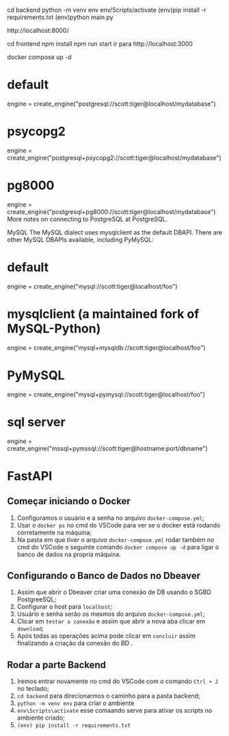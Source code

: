 cd backend
python -m venv env
env/Scripts/activate
(env)pip install -r requirements.txt
(env)python main.py

http://localhost:8000/


cd frontend
npm install
npm run start
ir para http://localhost:3000

docker compose up -d

# default
engine = create_engine("postgresql://scott:tiger@localhost/mydatabase")

# psycopg2
engine = create_engine("postgresql+psycopg2://scott:tiger@localhost/mydatabase")

# pg8000
engine = create_engine("postgresql+pg8000://scott:tiger@localhost/mydatabase")
More notes on connecting to PostgreSQL at PostgreSQL.

MySQL
The MySQL dialect uses mysqlclient as the default DBAPI. There are other MySQL DBAPIs available, including PyMySQL:

# default
engine = create_engine("mysql://scott:tiger@localhost/foo")

# mysqlclient (a maintained fork of MySQL-Python)
engine = create_engine("mysql+mysqldb://scott:tiger@localhost/foo")

# PyMySQL
engine = create_engine("mysql+pymysql://scott:tiger@localhost/foo")


# sql server
engine = create_engine("mssql+pymssql://scott:tiger@hostname:port/dbname")

# FastAPI

## Começar iniciando o Docker
1. Configuramos o usuário e a senha no arquivo ```docker-compose.yml```;
1. Usar o ```docker ps``` no cmd do VSCode para ver se o docker está rodando corretamente na máquina;
1. Na pasta em que tiver o arquivo ```docker-compose.yml``` rodar também no cmd do VSCode o seguinte comando ```docker compose up -d``` para ligar o banco de dados na propria máquina.

## Configurando o Banco de Dados no Dbeaver 
1. Assim que abrir o Dbeaver criar uma conexão de DB usando o SGBD PostgreeSQL;
1. Configurar o host para ```localhost```;
1. Usuário e senha serão os mesmos do arquivo ```docker-compose.yml```;
1. Clicar em ```testar a conexão``` e assim que abrir a nova aba clicar em ```download```;
1. Após todas as operações acima pode clicar em ```concluir``` assim finalizando a criação da conexão do BD .

## Rodar a parte Backend 
1. Iremos entrar novamente no cmd do VSCode com o comando ```Ctrl + J``` no teclado;
1. ```cd backend``` para direcionarmos o caminho para a pasta backend;
1. ```python -m venv env``` para criar o ambiente
1. ```env\Scripts\activate``` esse comaando serve para ativar os scripts no ambiente criado;
1. ```(env) pip install -r requirements.txt``` 
